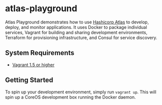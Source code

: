 # atlas-playground

Atlas Playground demonstrates how to use [Hashicorp Atlas](https://atlas.hashicorp.com) to develop, deploy, and monitor applications. It uses Docker to package individual services, Vagrant for building and sharing development environments, Terraform for provisioning infrastructure, and Consul for service discovery.

## System Requirements

- [Vagrant 1.5 or higher](http://vagrantup.com)

## Getting Started

To spin up your development environment, simply run `vagrant up`. This will spin up a CoreOS development box running the Docker daemon.
